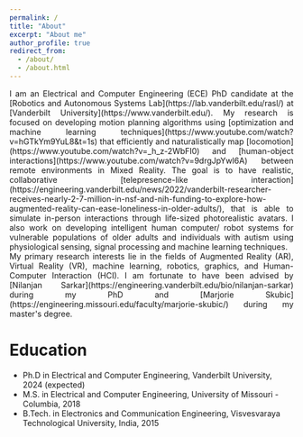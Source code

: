```yaml
---
permalink: /
title: "About"
excerpt: "About me"
author_profile: true
redirect_from: 
  - /about/
  - /about.html
---
```


<div align="justify">I am an Electrical and Computer Engineering (ECE) PhD candidate at the [Robotics and Autonomous Systems Lab](https://lab.vanderbilt.edu/rasl/) at [Vanderbilt University](https://www.vanderbilt.edu/). My research is focused on developing motion planning algorithms using [optimization and machine learning techniques](https://www.youtube.com/watch?v=hGTkYm9YuL8&t=1s) that efficiently and naturalistically  map [locomotion](https://www.youtube.com/watch?v=_h_z-2WbFI0) and [human-object interactions](https://www.youtube.com/watch?v=9drgJpYwI6A) between remote environments in Mixed Reality. The goal is to have realistic, collaborative [telepresence-like interaction](https://engineering.vanderbilt.edu/news/2022/vanderbilt-researcher-receives-nearly-2-7-million-in-nsf-and-nih-funding-to-explore-how-augmented-reality-can-ease-loneliness-in-older-adults/), that is able to simulate in-person interactions through life-sized photorealistic avatars. I also work on developing intelligent human computer/ robot systems for vulnerable populations of older adults and individuals with autism using physiological sensing, signal processing and machine learning techniques. </div> 

<div align="justify">My primary research interests lie in the fields of Augmented Reality (AR), Virtual Reality (VR), machine learning, robotics, graphics, and Human-Computer Interaction (HCI). I am fortunate to have been advised by [Nilanjan Sarkar](https://engineering.vanderbilt.edu/bio/nilanjan-sarkar) during my PhD and [Marjorie Skubic](https://engineering.missouri.edu/faculty/marjorie-skubic/) during my master's degree. </div>

Education
======
* Ph.D in Electrical and Computer Engineering, Vanderbilt University, 2024 (expected) 
* M.S. in Electrical and Computer Engineering, University of Missouri - Columbia, 2018
* B.Tech. in Electronics and Communication Engineering, Visvesvaraya Technological University, India, 2015